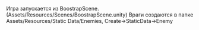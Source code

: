Игра запускается из BoostrapScene.(Assets/Resources/Scenes/BoostrapScene.unity)
Враги создаются в папке Assets/Resources/Static Data/Enemies, Create→StaticData→Enemy
